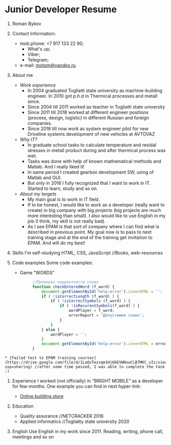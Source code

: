 # Junior Developer Resume

1. Roman Bykov

1. Contact Information:
	* mob.phone: +7 917 133 22 90;
		* What's up;
		* Viber;
		* Telegram;
    * e-mail: motom@yandex.ru

1. About me
    * _Work experience_
        * In 2004 graduated Togliatti state university as machine-building engineer. In 2010 got p.h.d in Thermical processes and metall since.
        * Since 2004 till 2011 worked as teacher in Togliatti state university
        * Since 2011 till 2018 worked at different engineer positions (process, design, logistic) in different Russian and foreign companies.
        * Since 2018 till now work as system engineer pilot for new Driveline systems development of new vehicles at AVTOVAZ
    * _Why IT?_
        * In graduate school tasks to calculate temperature and residal stresses in metall product during and after thermical process was met.
        * Tasks was done with help of known mathematical methods and Matlab. And I really liked it!
        * In same period I created gearbox development SW, using of Matlab and GUI.
        * But only in 2016 I fully recognized that I want to work in IT. Started to learn, study and so on.
    * _About my targets_
        * My main goal is to work in IT field.
        * If to be honest, I would like to work as a developer (really want to create) in big company with big projects (big projects are much more interesting than small). I also would like to use English in my job (I think, my skill is not really bad).
        * As I see EPAM is that sort of company where I can find what is described in previous point. My goal now is to pass to next training stage and at the end of the training get invitation to EPAM. And will do my best!

1. Skills
I'm self-studying HTML, CSS, JavaScript //Books, web-resources

1. Code examples
Some code examples:
    * Game "WORDS"
```javascript
            //Проверка корректности слова
            function checkEnteredWord (f_word) {
                document.getElementById('help-error').innerHTML = '';
                if ( !isCorrectLength (f_word) ) {
                    if ( !isCorrectSymbols (f_word) ) {
                        if ( !isRecurentSymbols(f_word) ) {
                            wordPlayer = f_word;
                            errorReport = 'Допустимое слово';
                        }
                    }
                } else {
                    wordPlayer = '';
                }
                document.getElementById('help-error').innerHTML = errorReport;
            }
```
    * [Failed test to EPAM training courses](https://drive.google.com/file/d/1LaQvTezsqm1Hj66EVWNswCLB7MKC_sIz/view?usp=sharing) //after some time passed, I was able to complete the task :)

1. Experience
I worked (not officially) in "BRIGHT MOBILE" as a developer for few months. One example you can find in next hyper-link:
	* [Online building store](https://drive.google.com/open?id=1KNw9U1ttuM2v7lFj31uacNmmMh0V1B1r)

1. Education 
	* Quality assurance //NETCRACKER 2016
	* Applied informatics //Togliatty state university 2020

1. English
Use English in my work since 2011. Reading, writing, phone call, meetings and so on
